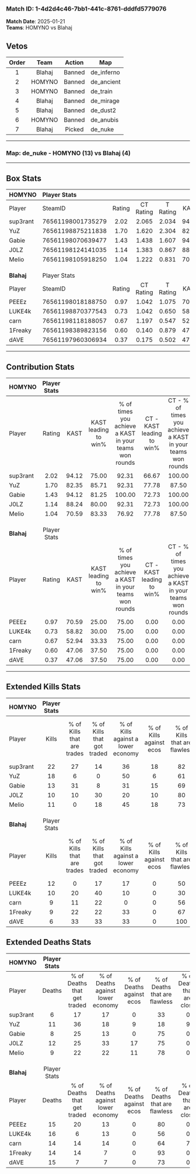 ### Match ID: 1-4d2d4c46-7bb1-441c-8761-dddfd5779076  
**Match Date**: 2025-01-21  
**Teams**: HOMYNO vs Blahaj  

## Vetos  

| Order | Team | Action | Map |
| :---: | :--: | :----: | --- |
| 1 | Blahaj | Banned | de_inferno |
| 2 | HOMYNO | Banned | de_ancient |
| 3 | HOMYNO | Banned | de_train |
| 4 | Blahaj | Banned | de_mirage |
| 5 | Blahaj | Banned | de_dust2 |
| 6 | HOMYNO | Banned | de_anubis |
| 7 | Blahaj | Picked | de_nuke |

---  

### **Map**: de_nuke - HOMYNO (13) vs Blahaj (4)  
---  

## Box Stats  

| **HOMYNO** | Player Stats      |        |           |          |       |       |       |         |        |      |     |
| :- | :- | :-: | :-: | :-: | :-: | :-: | :-: | :-: | :-: | :-: | :-: |
| Player     | SteamID           | Rating | CT Rating | T Rating | KAST  |  ADR  | Kills | Assists | Deaths | K/D  | HS% |
| sup3rant   | 76561198001735279 |  2.02  |   2.065   |  2.034   | 94.12 | 106.3 |  22   |    1    |   6    | 3.67 | 45  |
| YuZ        | 76561198875211838 |  1.70  |   1.620   |  2.304   | 82.35 | 133.5 |  18   |    6    |   11   | 1.64 | 55  |
| Gabie      | 76561198070639477 |  1.43  |   1.438   |  1.607   | 94.12 | 77.8  |  13   |    3    |   8    | 1.63 | 61  |
| J0LZ       | 76561198124141035 |  1.14  |   1.383   |  0.867   | 88.24 | 80.7  |  10   |    7    |   12   | 0.83 | 70  |
| Melio      | 76561198105918250 |  1.04  |   1.222   |  0.831   | 70.59 | 57.4  |  11   |    1    |   9    | 1.22 | 36  |
|            |                   |        |           |          |       |       |       |         |        |      |     |
|            |                   |        |           |          |       |       |       |         |        |      |     |
|            |                   |        |           |          |       |       |       |         |        |      |     |
| **Blahaj** | Player Stats      |        |           |          |       |       |       |         |        |      |     |
| Player     | SteamID           | Rating | CT Rating | T Rating | KAST  |  ADR  | Kills | Assists | Deaths | K/D  | HS% |
| PEEEz      | 76561198018188750 |  0.97  |   1.042   |  1.075   | 70.59 | 73.9  |  12   |    3    |   15   | 0.80 | 66  |
| LUKE4k     | 76561198870377543 |  0.73  |   1.042   |  0.650   | 58.82 | 66.5  |  10   |    4    |   16   | 0.63 | 80  |
| carn       | 76561198118188057 |  0.67  |   1.197   |  0.547   | 52.94 | 58.9  |   9   |    3    |   14   | 0.64 | 66  |
| 1Freaky    | 76561198389823156 |  0.60  |   0.140   |  0.879   | 47.06 | 51.2  |   9   |    2    |   14   | 0.64 | 77  |
| dAVE       | 76561197960306934 |  0.37  |   0.175   |  0.502   | 47.06 | 39.7  |   6   |    1    |   15   | 0.40 | 66  |
---  

## Contribution Stats  

| **HOMYNO** | Player Stats |       |                      |                                                        |                           |                                                             |                          |                                                            |
| :- | :-: | :-: | :-: | :-: | :-: | :-: | :-: | :-: |
| Player     |    Rating    | KAST  | KAST leading to win% | % of times you achieve a KAST in your teams won rounds | CT - KAST leading to win% | CT - % of times you achieve a KAST in your teams won rounds | T - KAST leading to win% | T - % of times you achieve a KAST in your teams won rounds |
| sup3rant   |     2.02     | 94.12 |        75.00         |                         92.31                          |           66.67           |                           100.00                            |          100.00          |                           80.00                            |
| YuZ        |     1.70     | 82.35 |        85.71         |                         92.31                          |           77.78           |                            87.50                            |          100.00          |                           100.00                           |
| Gabie      |     1.43     | 94.12 |        81.25         |                         100.00                         |           72.73           |                           100.00                            |          100.00          |                           100.00                           |
| J0LZ       |     1.14     | 88.24 |        80.00         |                         92.31                          |           72.73           |                           100.00                            |          100.00          |                           80.00                            |
| Melio      |     1.04     | 70.59 |        83.33         |                         76.92                          |           77.78           |                            87.50                            |          100.00          |                           60.00                            |
|            |              |       |                      |                                                        |                           |                                                             |                          |                                                            |
|            |              |       |                      |                                                        |                           |                                                             |                          |                                                            |
|            |              |       |                      |                                                        |                           |                                                             |                          |                                                            |
| **Blahaj** | Player Stats |       |                      |                                                        |                           |                                                             |                          |                                                            |
| Player     |    Rating    | KAST  | KAST leading to win% | % of times you achieve a KAST in your teams won rounds | CT - KAST leading to win% | CT - % of times you achieve a KAST in your teams won rounds | T - KAST leading to win% | T - % of times you achieve a KAST in your teams won rounds |
| PEEEz      |     0.97     | 70.59 |        25.00         |                         75.00                          |           0.00            |                            0.00                             |          33.33           |                           75.00                            |
| LUKE4k     |     0.73     | 58.82 |        30.00         |                         75.00                          |           0.00            |                            0.00                             |          42.86           |                           75.00                            |
| carn       |     0.67     | 52.94 |        33.33         |                         75.00                          |           0.00            |                            0.00                             |          60.00           |                           75.00                            |
| 1Freaky    |     0.60     | 47.06 |        37.50         |                         75.00                          |           0.00            |                            0.00                             |          42.86           |                           75.00                            |
| dAVE       |     0.37     | 47.06 |        37.50         |                         75.00                          |           0.00            |                            0.00                             |          50.00           |                           75.00                            |
---  

## Extended Kills Stats  

| **HOMYNO** | Player Stats |                            |                            |                                    |                         |                              |                                 |                                       |                    |           |
| :- | :-: | :-: | :-: | :-: | :-: | :-: | :-: | :-: | :-: | :-: |
| Player     |    Kills     | % of Kills that are trades | % of Kills that got traded | % of Kills against a lower economy | % of Kills against ecos | % of Kills that are flawless | % of Kills that are close duels | % of Kills that are assisted by flash | Pistol Round Kills | AWP Kills |
| sup3rant   |      22      |             27             |             14             |                 36                 |           18            |              82              |                5                |                   0                   |         0          |     1     |
| YuZ        |      18      |             6              |             0              |                 50                 |            6            |              61              |                0                |                   0                   |         0          |     1     |
| Gabie      |      13      |             31             |             8              |                 31                 |           15            |              69              |                0                |                   0                   |         0          |     3     |
| J0LZ       |      10      |             10             |             30             |                 20                 |           10            |              80              |                0                |                   0                   |         0          |     1     |
| Melio      |      11      |             0              |             18             |                 45                 |           18            |              73              |                0                |                   0                   |         7          |     1     |
|            |              |                            |                            |                                    |                         |                              |                                 |                                       |                    |           |
|            |              |                            |                            |                                    |                         |                              |                                 |                                       |                    |           |
|            |              |                            |                            |                                    |                         |                              |                                 |                                       |                    |           |
| **Blahaj** | Player Stats |                            |                            |                                    |                         |                              |                                 |                                       |                    |           |
| Player     |    Kills     | % of Kills that are trades | % of Kills that got traded | % of Kills against a lower economy | % of Kills against ecos | % of Kills that are flawless | % of Kills that are close duels | % of Kills that are assisted by flash | Pistol Round Kills | AWP Kills |
| PEEEz      |      12      |             0              |             17             |                 17                 |            0            |              50              |                0                |                   8                   |         0          |     0     |
| LUKE4k     |      10      |             20             |             40             |                 10                 |            0            |              30              |                0                |                   0                   |         0          |     2     |
| carn       |      9       |             11             |             22             |                 0                  |            0            |              56              |                0                |                   0                   |         3          |     5     |
| 1Freaky    |      9       |             22             |             22             |                 33                 |            0            |              67              |               11                |                   0                   |         0          |     0     |
| dAVE       |      6       |             33             |             33             |                 33                 |            0            |             100              |                0                |                   0                   |         0          |     1     |
## Extended Deaths Stats  

| **HOMYNO** | Player Stats |                             |                                   |                          |                               |                            |                           |               |
| :- | :-: | :-: | :-: | :-: | :-: | :-: | :-: | :-: |
| Player     |    Deaths    | % of Deaths that get traded | % of Deaths against lower economy | % of Deaths against ecos | % of Deaths that are flawless | % of Deaths that are close | % of Deaths while blinded | Deaths to AWP |
| sup3rant   |      6       |             17              |                17                 |            0             |              33               |             0              |             0             |       1       |
| YuZ        |      11      |             36              |                18                 |            9             |              18               |             9              |             0             |       0       |
| Gabie      |      8       |             25              |                13                 |            0             |              75               |             0              |             0             |       0       |
| J0LZ       |      12      |             25              |                33                 |            17            |              75               |             0              |             8             |       1       |
| Melio      |      9       |             22              |                22                 |            11            |              78               |             0              |             0             |       1       |
|            |              |                             |                                   |                          |                               |                            |                           |               |
|            |              |                             |                                   |                          |                               |                            |                           |               |
|            |              |                             |                                   |                          |                               |                            |                           |               |
| **Blahaj** | Player Stats |                             |                                   |                          |                               |                            |                           |               |
| Player     |    Deaths    | % of Deaths that get traded | % of Deaths against lower economy | % of Deaths against ecos | % of Deaths that are flawless | % of Deaths that are close | % of Deaths while blinded | Deaths to AWP |
| PEEEz      |      15      |             20              |                13                 |            0             |              80               |             0              |             0             |       0       |
| LUKE4k     |      16      |              6              |                13                 |            0             |              56               |             0              |             0             |       2       |
| carn       |      14      |             14              |                14                 |            0             |              64               |             7              |             0             |       0       |
| 1Freaky    |      14      |             14              |                 7                 |            0             |              93               |             0              |             0             |       2       |
| dAVE       |      15      |              7              |                 7                 |            0             |              73               |             0              |             0             |       3       |
